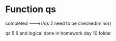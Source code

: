 # Function qs

completed --->//qs 2 need to be checked(minor)


qs 5 6 and logical done in homework day 10 folder